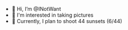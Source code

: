 - 👋 Hi, I’m @INotWant
- 👀 I'm interested in taking pictures
- 🌇 Currently, I plan to shoot 44 sunsets (6/44)

<!---
INotWant/INotWant is a ✨ special ✨ repository because its `README.md` (this file) appears on your GitHub profile.
You can click the Preview link to take a look at your changes.
--->
